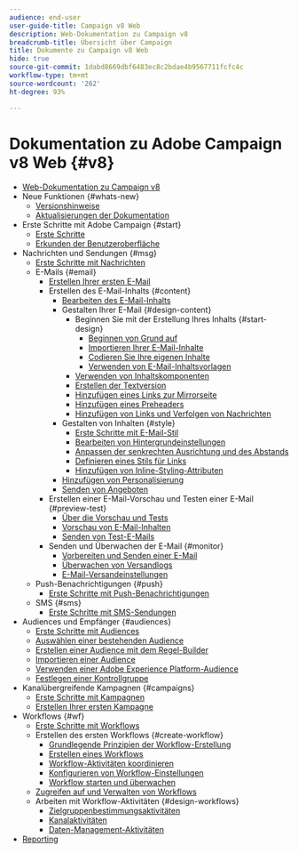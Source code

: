 ```yaml
---
audience: end-user
user-guide-title: Campaign v8 Web
description: Web-Dokumentation zu Campaign v8
breadcrumb-title: Übersicht über Campaign
title: Dokumente zu Campaign v8 Web
hide: true
source-git-commit: 1dabd8669dbf6483ec8c2bdae4b9567711fcfc4c
workflow-type: tm+mt
source-wordcount: '262'
ht-degree: 93%

---
```



# Dokumentation zu Adobe Campaign v8 Web {#v8}

+ [Web-Dokumentation zu Campaign v8](campaign-web-home.md)
+ Neue Funktionen {#whats-new}
   + [Versionshinweise](rn/release-notes.md)
   + [Aktualisierungen der Dokumentation](rn/documentation-updates.md)
+ Erste Schritte mit Adobe Campaign {#start}
   + [Erste Schritte](get-started/get-started.md)
   + [Erkunden der Benutzeroberfläche](get-started/user-interface.md)
+ Nachrichten und Sendungen {#msg}
   + [Erste Schritte mit Nachrichten](email/gs-messages.md)
   + E-Mails {#email}
      + [Erstellen Ihrer ersten E-Mail](email/create-email.md)
      + Erstellen des E-Mail-Inhalts {#content}
         + [Bearbeiten des E-Mail-Inhalts](content/edit-content.md)
         + Gestalten Ihrer E-Mail {#design-content}
            + Beginnen Sie mit der Erstellung Ihres Inhalts {#start-design}
               + [Beginnen von Grund auf ](content/create-email-content.md)
               + [Importieren Ihrer E-Mail-Inhalte](content/existing-content.md)
               + [Codieren Sie Ihre eigenen Inhalte](content/code-content.md)
               + [Verwenden von E-Mail-Inhaltsvorlagen](content/email-templates.md)
            + [Verwenden von Inhaltskomponenten](content/content-components.md)
            + [Erstellen der Textversion](content/text-version-email.md)
            + [Hinzufügen eines Links zur Mirrorseite](content/mirror-page.md)
            + [Hinzufügen eines Preheaders](content/preheader.md)
            + [Hinzufügen von Links und Verfolgen von Nachrichten](content/message-tracking.md)
         + Gestalten von Inhalten {#style}
            + [Erste Schritte mit E-Mail-Stil](content/get-started-email-style.md)
            + [Bearbeiten von Hintergrundeinstellungen](content/backgrounds.md)
            + [Anpassen der senkrechten Ausrichtung und des Abstands](content/alignment-and-padding.md)
            + [Definieren eines Stils für Links](content/styling-links.md)
            + [Hinzufügen von Inline-Styling-Attributen](content/inline-styling.md)
         + [Hinzufügen von Personalisierung](personalization/personalize.md)
         + [Senden von Angeboten](content/offers.md)
      + Erstellen einer E-Mail-Vorschau und Testen einer E-Mail {#preview-test}
         + [Über die Vorschau und Tests](preview-test/preview-test.md)
         + [Vorschau von E-Mail-Inhalten](preview-test/preview-content.md)
         + [Senden von Test-E-Mails](preview-test/proofs.md)
      + Senden und Überwachen der E-Mail {#monitor}
         + [Vorbereiten und Senden einer E-Mail](monitor/prepare-send.md)
         + [Überwachen von Versandlogs](monitor/delivery-logs.md)
         + [E-Mail-Versandeinstellungen](advanced-settings/delivery-settings.md)
   + Push-Benachrichtigungen {#push}
      + [Erste Schritte mit Push-Benachrichtigungen](push/gs-push.md)
   + SMS {#sms}
      + [Erste Schritte mit SMS-Sendungen](sms/gs-sms.md)
+ Audiences und Empfänger {#audiences}
   + [Erste Schritte mit Audiences](audience/about-audiences.md)
   + [Auswählen einer bestehenden Audience](audience/add-audience.md)
   + [Erstellen einer Audience mit dem Regel-Builder](audience/segment-builder.md)
   + [Importieren einer Audience](audience/import-audience.md)
   + [Verwenden einer Adobe Experience Platform-Audience](audience/aep-audience.md)
   + [Festlegen einer Kontrollgruppe](audience/control-group.md)
+ Kanalübergreifende Kampagnen {#campaigns}
   + [Erste Schritte mit Kampagnen](campaigns/gs-campaigns.md)
   + [Erstellen Ihrer ersten Kampagne](campaigns/create-campaigns.md)
+ Workflows {#wf}
   + [Erste Schritte mit Workflows](workflows/gs-workflows.md)
   + Erstellen des ersten Workflows {#create-workflow}
      + [Grundlegende Prinzipien der Workflow-Erstellung](workflows/gs-workflow-creation.md)
      + [Erstellen eines Workflows](workflows/create-workflow.md)
      + [Workflow-Aktivitäten koordinieren](workflows/build-workflow.md)
      + [Konfigurieren von Workflow-Einstellungen](workflows/workflow-settings.md)
      + [Workflow starten und überwachen](workflows/start-monitor-workflows.md)
   + [Zugreifen auf und Verwalten von Workflows](workflows/access-monitor.md)
   + Arbeiten mit Workflow-Aktivitäten {#design-workflows}
      + [Zielgruppenbestimmungsaktivitäten](workflows/targeting-activities.md)
      + [Kanalaktivitäten](workflows/channel-activities.md)
      + [Daten-Management-Aktivitäten](workflows/data-management-activities.md)
+ [Reporting](reporting/reports.md)

